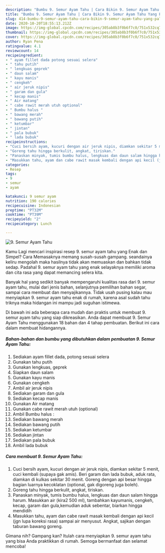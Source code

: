 ```yaml
---
description: "Bumbu 9. Semur Ayam Tahu | Cara Bikin 9. Semur Ayam Tahu Yang Paling Enak"
title: "Bumbu 9. Semur Ayam Tahu | Cara Bikin 9. Semur Ayam Tahu Yang Paling Enak"
slug: 414-bumbu-9-semur-ayam-tahu-cara-bikin-9-semur-ayam-tahu-yang-paling-enak
date: 2020-10-20T18:55:13.212Z
image: https://img-global.cpcdn.com/recipes/305ab8b3f0b6f7c0/751x532cq70/9-semur-ayam-tahu-foto-resep-utama.jpg
thumbnail: https://img-global.cpcdn.com/recipes/305ab8b3f0b6f7c0/751x532cq70/9-semur-ayam-tahu-foto-resep-utama.jpg
cover: https://img-global.cpcdn.com/recipes/305ab8b3f0b6f7c0/751x532cq70/9-semur-ayam-tahu-foto-resep-utama.jpg
author: Ryan Pena
ratingvalue: 4.1
reviewcount: 14
recipeingredient:
- " ayam fillet dada potong sesuai selera"
- " tahu putih"
- " lengkuas geprek"
- " daun salam"
- " kayu manis"
- " cengkeh"
- " air jeruk nipis"
- " garam dan gula"
- " kecap manis"
- " Air matang"
- " cabe rawit merah utuh optional"
- " Bumbu halus "
- " bawang merah"
- " bawang putih"
- " ketumbar"
- " jintan"
- " pala bubuk"
- " lada bubuk"
recipeinstructions:
- "Cuci bersih ayam, kucuri dengan air jeruk nipis, diamkan sekitar 5 menit, cuci kembali (supaya gak amis). Beri garam dan lada bubuk, aduk rata, diamkan di kulkas sekitar 30 menit. Goreng dengan api besar hingga bagian luarnya kecoklatan (optional, gak digoreng juga boleh)."
- "Goreng tahu hingga berkulit, angkat, tiriskan."
- "Panaskan minyak, tumis bumbu halus, lengkuas dan daun salam hingga harum. Masukkan air (kira2 500 ml), tambahkan kayumanis, cengkeh, kecap, garam dan gula,kemudian aduk sebentar, biarkan hingga mendidih"
- "Masukkan tahu, ayam dan cabe rawit masak kembali dengan api kecil (jgn lupa koreksi rasa) sampai air menyusut. Angkat, sajikan dengan taburan bawang goreng."
categories:
- Resep
tags:
- 9
- semur
- ayam

katakunci: 9 semur ayam 
nutrition: 190 calories
recipecuisine: Indonesian
preptime: "PT32M"
cooktime: "PT39M"
recipeyield: "2"
recipecategory: Lunch

---
```



![9. Semur Ayam Tahu](https://img-global.cpcdn.com/recipes/305ab8b3f0b6f7c0/751x532cq70/9-semur-ayam-tahu-foto-resep-utama.jpg)

Kamu Lagi mencari inspirasi resep 9. semur ayam tahu yang Enak dan Simpel? Cara Memasaknya memang susah-susah gampang. seandainya keliru mengolah maka hasilnya tidak akan memuaskan dan bahkan tidak sedap. Padahal 9. semur ayam tahu yang enak selayaknya memiliki aroma dan cita rasa yang dapat memancing selera kita.

Banyak hal yang sedikit banyak mempengaruhi kualitas rasa dari 9. semur ayam tahu, mulai dari jenis bahan, selanjutnya pemilihan bahan segar, sampai cara membuat dan menyajikannya. Tidak usah pusing kalau mau menyiapkan 9. semur ayam tahu enak di rumah, karena asal sudah tahu triknya maka hidangan ini mampu jadi suguhan istimewa.




Di bawah ini ada beberapa cara mudah dan praktis untuk membuat 9. semur ayam tahu yang siap dikreasikan. Anda dapat membuat 9. Semur Ayam Tahu menggunakan 18 bahan dan 4 tahap pembuatan. Berikut ini cara dalam membuat hidangannya.

<!--inarticleads1-->

##### Bahan-bahan dan bumbu yang dibutuhkan dalam pembuatan 9. Semur Ayam Tahu:

1. Sediakan  ayam fillet dada, potong sesuai selera
1. Gunakan  tahu putih
1. Gunakan  lengkuas, geprek
1. Siapkan  daun salam
1. Gunakan  kayu manis
1. Gunakan  cengkeh
1. Ambil  air jeruk nipis
1. Sediakan  garam dan gula
1. Sediakan  kecap manis
1. Gunakan  Air matang
1. Gunakan  cabe rawit merah utuh (optional)
1. Ambil  Bumbu halus :
1. Sediakan  bawang merah
1. Sediakan  bawang putih
1. Sediakan  ketumbar
1. Sediakan  jintan
1. Sediakan  pala bubuk
1. Ambil  lada bubuk




<!--inarticleads2-->

##### Cara membuat 9. Semur Ayam Tahu:

1. Cuci bersih ayam, kucuri dengan air jeruk nipis, diamkan sekitar 5 menit, cuci kembali (supaya gak amis). Beri garam dan lada bubuk, aduk rata, diamkan di kulkas sekitar 30 menit. Goreng dengan api besar hingga bagian luarnya kecoklatan (optional, gak digoreng juga boleh).
1. Goreng tahu hingga berkulit, angkat, tiriskan.
1. Panaskan minyak, tumis bumbu halus, lengkuas dan daun salam hingga harum. Masukkan air (kira2 500 ml), tambahkan kayumanis, cengkeh, kecap, garam dan gula,kemudian aduk sebentar, biarkan hingga mendidih
1. Masukkan tahu, ayam dan cabe rawit masak kembali dengan api kecil (jgn lupa koreksi rasa) sampai air menyusut. Angkat, sajikan dengan taburan bawang goreng.




Gimana nih? Gampang kan? Itulah cara menyiapkan 9. semur ayam tahu yang bisa Anda praktikkan di rumah. Semoga bermanfaat dan selamat mencoba!
